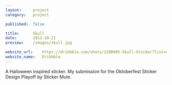 ```yaml
---
layout:     project
category:   project

published:  false

title:      Skull
date:       2013-10-21
preview:    /images/skull.jpg

website_url:    https://dribbble.com/shots/1280905-Skull-Sticker?list=users&offset=7
website_name:   Dribbble
---
```

A Halloween inspired sticker. My submission for the Oktoberfest Sticker Design Playoff by Sticker Mule.